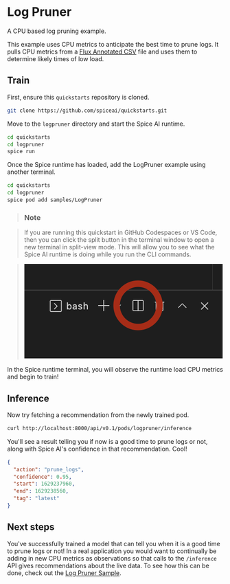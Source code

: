 # Log Pruner

A CPU based log pruning example.

This example uses CPU metrics to anticipate the best time to prune logs. It pulls CPU metrics from a [Flux Annotated CSV](https://docs.influxdata.com/influxdb/cloud/reference/syntax/annotated-csv/) file and uses them to determine likely times of low load.

## Train

First, ensure this `quickstarts` repository is cloned.

```bash
git clone https://github.com/spiceai/quickstarts.git
```

Move to the `logpruner` directory and start the Spice AI runtime.

```bash
cd quickstarts
cd logpruner
spice run
```

Once the Spice runtime has loaded, add the LogPruner example using another terminal.

```bash
cd quickstarts
cd logpruner
spice pod add samples/LogPruner
```

> ### Note

> If you are running this quickstart in GitHub Codespaces or VS Code, then you can click the split button in the terminal window to open a new terminal in split-view mode. This will allow you to see what the Spice AI runtime is doing while you run the CLI commands.

> ![alt](/.imgs/split_terminal.png)

In the Spice runtime terminal, you will observe the runtime load CPU metrics and begin to train!

## Inference

Now try fetching a recommendation from the newly trained pod.

```bash
curl http://localhost:8000/api/v0.1/pods/logpruner/inference
```

You'll see a result telling you if now is a good time to prune logs or not, along with Spice AI's confidence in that recommendation. Cool!

```json
{
  "action": "prune_logs",
  "confidence": 0.95,
  "start": 1629237960,
  "end": 1629238560,
  "tag": "latest"
}
```

## Next steps

You've successfully trained a model that can tell you when it is a good time to prune logs or not! In a real application you would want to continually be adding in new CPU metrics as observations so that calls to the `/inference` API gives recommendations about the live data. To see how this can be done, check out the [Log Pruner Sample](https://github.com/spiceai/samples/blob/trunk/logpruner/README.md).
